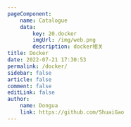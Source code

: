 ```yaml
---
pageComponent:
    name: Catalogue
    data:
        key: 20.docker
        imgUrl: /img/web.png
        description: docker相关
title: Docker
date: 2022-07-21 17:30:53
permalink: /docker/
sidebar: false
article: false
comment: false
editLink: false
author:
    name: Dongua
    link: https://github.com/ShuaiGao
---
```

